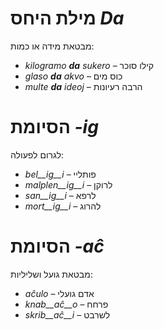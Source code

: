 # מילת היחס *Da*

מבטאת מידה או כמות:

- *kilogramo __da__ sukero* – קילו סוכר
- *glaso __da__ akvo* – כוס מים
- *multe __da__ ideoj* – הרבה רעיונות

# הסיומת *-ig*

לגרום לפעולה:

- *bel__ig__i* – פותליי
- *malplen__ig__i* – לרוקן
- *san__ig__i* – לרפא
- *mort__ig__i* – להרוג

# הסיומת *-aĉ*

מבטאת גועל ושליליות:

- *aĉulo* – אדם גועלי
- *knab__aĉ__o* – פרחח
- *skrib__aĉ__i* – לשרבט
 
